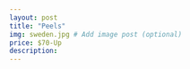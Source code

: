 ```yaml
---
layout: post
title: "Peels"
img: sweden.jpg # Add image post (optional)
price: $70-Up
description:
---
```


